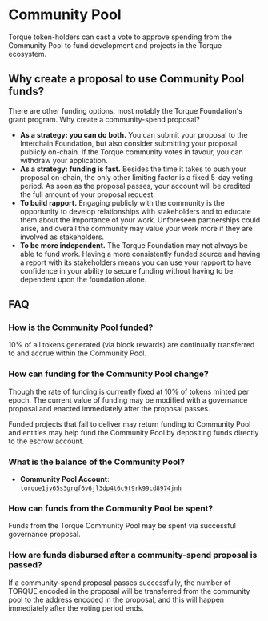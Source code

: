<!--
order: 5
-->

# Community Pool

Torque token-holders can cast a vote to approve spending from the Community Pool to fund development and projects in the
Torque ecosystem.

## Why create a proposal to use Community Pool funds?

There are other funding options, most notably the Torque Foundation's grant program. Why create a community-spend proposal?

- **As a strategy: you can do both.** You can submit your proposal to the Interchain Foundation, but also consider submitting your proposal publicly on-chain. If the Torque community votes in favour, you can withdraw your application.
- **As a strategy: funding is fast.** Besides the time it takes to push your proposal on-chain, the only other limiting factor is a fixed 5-day voting period. As soon as the proposal passes, your account will be credited the full amount of your proposal request.
- **To build rapport.** Engaging publicly with the community is the opportunity to develop relationships with stakeholders and to educate them about the importance of your work. Unforeseen partnerships could arise, and overall the community may value your work more if they are involved as stakeholders.
- **To be more independent.** The Torque Foundation may not always be able to fund work. Having a more consistently funded source and having a report with its stakeholders means you can use your rapport to have confidence in your ability to secure funding without having to be dependent upon the foundation alone.

## FAQ

### How is the Community Pool funded?

10% of all tokens generated (via block rewards) are continually transferred to and accrue within the Community Pool.

### How can funding for the Community Pool change?

Though the rate of funding is currently fixed at 10% of tokens minted per epoch. The current value of funding may be modified with a governance proposal and enacted immediately after the proposal passes.

Funded projects that fail to deliver may return funding to Community Pool and entities may help fund the Community Pool by depositing funds directly to the escrow account.

### What is the balance of the Community Pool?

- **Community Pool Account**: [`torque1jv65s3grqf6v6jl3dp4t6c9t9rk99cd8974jnh`](https://www.mintscan.io/torque/account/torque1jv65s3grqf6v6jl3dp4t6c9t9rk99cd8974jnh)

### How can funds from the Community Pool be spent?

Funds from the Torque Community Pool may be spent via successful governance proposal.

### How are funds disbursed after a community-spend proposal is passed?

If a community-spend proposal passes successfully, the number of TORQUE encoded in the proposal will be transferred from the community pool to the address encoded in the proposal, and this will happen immediately after the voting period ends.
